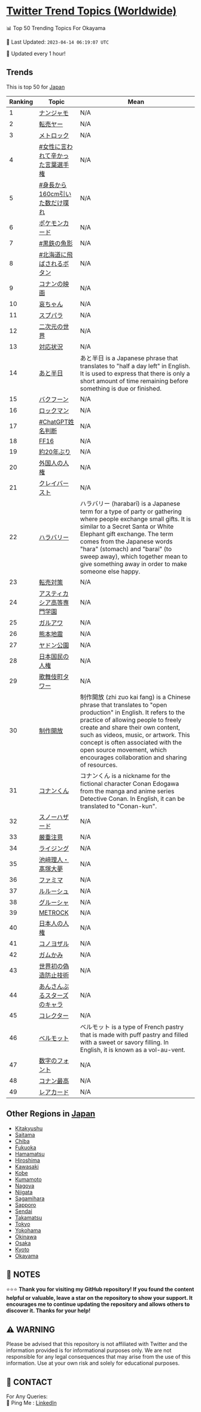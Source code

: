 [Twitter Trend Topics (Worldwide)](https://github.com/ErcinDedeoglu/Twitter-Trend-Topics)
==========


📊 Top 50 Trending Topics For Okayama

📆 Last Updated: `2023-04-14 06:19:07 UTC`

🔧 Updated every 1 hour!


## Trends

This is top 50 for [Japan](</Japan>)

| Ranking | Topic | Mean |
| ------- | ------------ | ------------ |
| 1 | [ナンジャモ](http://twitter.com/search?q=%e3%83%8a%e3%83%b3%e3%82%b8%e3%83%a3%e3%83%a2) | N/A |
| 2 | [転売ヤー](http://twitter.com/search?q=%e8%bb%a2%e5%a3%b2%e3%83%a4%e3%83%bc) | N/A |
| 3 | [メトロック](http://twitter.com/search?q=%e3%83%a1%e3%83%88%e3%83%ad%e3%83%83%e3%82%af) | N/A |
| 4 | [#女性に言われて辛かった言葉選手権](http://twitter.com/search?q=%23%e5%a5%b3%e6%80%a7%e3%81%ab%e8%a8%80%e3%82%8f%e3%82%8c%e3%81%a6%e8%be%9b%e3%81%8b%e3%81%a3%e3%81%9f%e8%a8%80%e8%91%89%e9%81%b8%e6%89%8b%e6%a8%a9) | N/A |
| 5 | [#身長から160cm引いた数だけ喋れ](http://twitter.com/search?q=%23%e8%ba%ab%e9%95%b7%e3%81%8b%e3%82%89160cm%e5%bc%95%e3%81%84%e3%81%9f%e6%95%b0%e3%81%a0%e3%81%91%e5%96%8b%e3%82%8c) | N/A |
| 6 | [ポケモンカード](http://twitter.com/search?q=%e3%83%9d%e3%82%b1%e3%83%a2%e3%83%b3%e3%82%ab%e3%83%bc%e3%83%89) | N/A |
| 7 | [#黒鉄の魚影](http://twitter.com/search?q=%23%e9%bb%92%e9%89%84%e3%81%ae%e9%ad%9a%e5%bd%b1) | N/A |
| 8 | [#北海道に飛ばされるボタン](http://twitter.com/search?q=%23%e5%8c%97%e6%b5%b7%e9%81%93%e3%81%ab%e9%a3%9b%e3%81%b0%e3%81%95%e3%82%8c%e3%82%8b%e3%83%9c%e3%82%bf%e3%83%b3) | N/A |
| 9 | [コナンの映画](http://twitter.com/search?q=%e3%82%b3%e3%83%8a%e3%83%b3%e3%81%ae%e6%98%a0%e7%94%bb) | N/A |
| 10 | [哀ちゃん](http://twitter.com/search?q=%e5%93%80%e3%81%a1%e3%82%83%e3%82%93) | N/A |
| 11 | [スプパラ](http://twitter.com/search?q=%e3%82%b9%e3%83%97%e3%83%91%e3%83%a9) | N/A |
| 12 | [二次元の世界](http://twitter.com/search?q=%e4%ba%8c%e6%ac%a1%e5%85%83%e3%81%ae%e4%b8%96%e7%95%8c) | N/A |
| 13 | [対応状況](http://twitter.com/search?q=%e5%af%be%e5%bf%9c%e7%8a%b6%e6%b3%81) | N/A |
| 14 | [あと半日](http://twitter.com/search?q=%e3%81%82%e3%81%a8%e5%8d%8a%e6%97%a5) | あと半日 is a Japanese phrase that translates to "half a day left" in English. It is used to express that there is only a short amount of time remaining before something is due or finished. |
| 15 | [バクフーン](http://twitter.com/search?q=%e3%83%90%e3%82%af%e3%83%95%e3%83%bc%e3%83%b3) | N/A |
| 16 | [ロックマン](http://twitter.com/search?q=%e3%83%ad%e3%83%83%e3%82%af%e3%83%9e%e3%83%b3) | N/A |
| 17 | [#ChatGPT姓名判断](http://twitter.com/search?q=%23ChatGPT%e5%a7%93%e5%90%8d%e5%88%a4%e6%96%ad) | N/A |
| 18 | [FF16](http://twitter.com/search?q=FF16) | N/A |
| 19 | [約20年ぶり](http://twitter.com/search?q=%e7%b4%8420%e5%b9%b4%e3%81%b6%e3%82%8a) | N/A |
| 20 | [外国人の人権](http://twitter.com/search?q=%e5%a4%96%e5%9b%bd%e4%ba%ba%e3%81%ae%e4%ba%ba%e6%a8%a9) | N/A |
| 21 | [クレイバースト](http://twitter.com/search?q=%e3%82%af%e3%83%ac%e3%82%a4%e3%83%90%e3%83%bc%e3%82%b9%e3%83%88) | N/A |
| 22 | [ハラバリー](http://twitter.com/search?q=%e3%83%8f%e3%83%a9%e3%83%90%e3%83%aa%e3%83%bc) | ハラバリー (harabarī) is a Japanese term for a type of party or gathering where people exchange small gifts. It is similar to a Secret Santa or White Elephant gift exchange. The term comes from the Japanese words "hara" (stomach) and "barai" (to sweep away), which together mean to give something away in order to make someone else happy. |
| 23 | [転売対策](http://twitter.com/search?q=%e8%bb%a2%e5%a3%b2%e5%af%be%e7%ad%96) | N/A |
| 24 | [アスティカシア高等専門学園](http://twitter.com/search?q=%e3%82%a2%e3%82%b9%e3%83%86%e3%82%a3%e3%82%ab%e3%82%b7%e3%82%a2%e9%ab%98%e7%ad%89%e5%b0%82%e9%96%80%e5%ad%a6%e5%9c%92) | N/A |
| 25 | [ガルアワ](http://twitter.com/search?q=%e3%82%ac%e3%83%ab%e3%82%a2%e3%83%af) | N/A |
| 26 | [熊本地震](http://twitter.com/search?q=%e7%86%8a%e6%9c%ac%e5%9c%b0%e9%9c%87) | N/A |
| 27 | [ヤドン公園](http://twitter.com/search?q=%e3%83%a4%e3%83%89%e3%83%b3%e5%85%ac%e5%9c%92) | N/A |
| 28 | [日本国民の人権](http://twitter.com/search?q=%e6%97%a5%e6%9c%ac%e5%9b%bd%e6%b0%91%e3%81%ae%e4%ba%ba%e6%a8%a9) | N/A |
| 29 | [歌舞伎町タワー](http://twitter.com/search?q=%e6%ad%8c%e8%88%9e%e4%bc%8e%e7%94%ba%e3%82%bf%e3%83%af%e3%83%bc) | N/A |
| 30 | [制作開放](http://twitter.com/search?q=%e5%88%b6%e4%bd%9c%e9%96%8b%e6%94%be) | 制作開放 (zhi zuo kai fang) is a Chinese phrase that translates to "open production" in English. It refers to the practice of allowing people to freely create and share their own content, such as videos, music, or artwork. This concept is often associated with the open source movement, which encourages collaboration and sharing of resources. |
| 31 | [コナンくん](http://twitter.com/search?q=%e3%82%b3%e3%83%8a%e3%83%b3%e3%81%8f%e3%82%93) | コナンくん is a nickname for the fictional character Conan Edogawa from the manga and anime series Detective Conan. In English, it can be translated to "Conan-kun". |
| 32 | [スノーハザード](http://twitter.com/search?q=%e3%82%b9%e3%83%8e%e3%83%bc%e3%83%8f%e3%82%b6%e3%83%bc%e3%83%89) | N/A |
| 33 | [厳重注意](http://twitter.com/search?q=%e5%8e%b3%e9%87%8d%e6%b3%a8%e6%84%8f) | N/A |
| 34 | [ライジング](http://twitter.com/search?q=%e3%83%a9%e3%82%a4%e3%82%b8%e3%83%b3%e3%82%b0) | N/A |
| 35 | [池﨑理人・髙塚大夢](http://twitter.com/search?q=%e6%b1%a0%ef%a8%91%e7%90%86%e4%ba%ba%e3%83%bb%e9%ab%99%e5%a1%9a%e5%a4%a7%e5%a4%a2) | N/A |
| 36 | [ファミマ](http://twitter.com/search?q=%e3%83%95%e3%82%a1%e3%83%9f%e3%83%9e) | N/A |
| 37 | [ルルーシュ](http://twitter.com/search?q=%e3%83%ab%e3%83%ab%e3%83%bc%e3%82%b7%e3%83%a5) | N/A |
| 38 | [グルーシャ](http://twitter.com/search?q=%e3%82%b0%e3%83%ab%e3%83%bc%e3%82%b7%e3%83%a3) | N/A |
| 39 | [METROCK](http://twitter.com/search?q=METROCK) | N/A |
| 40 | [日本人の人権](http://twitter.com/search?q=%e6%97%a5%e6%9c%ac%e4%ba%ba%e3%81%ae%e4%ba%ba%e6%a8%a9) | N/A |
| 41 | [コノヨザル](http://twitter.com/search?q=%e3%82%b3%e3%83%8e%e3%83%a8%e3%82%b6%e3%83%ab) | N/A |
| 42 | [ガムかみ](http://twitter.com/search?q=%e3%82%ac%e3%83%a0%e3%81%8b%e3%81%bf) | N/A |
| 43 | [世界初の偽造防止技術](http://twitter.com/search?q=%e4%b8%96%e7%95%8c%e5%88%9d%e3%81%ae%e5%81%bd%e9%80%a0%e9%98%b2%e6%ad%a2%e6%8a%80%e8%a1%93) | N/A |
| 44 | [あんさんぶるスターズのキャラ](http://twitter.com/search?q=%e3%81%82%e3%82%93%e3%81%95%e3%82%93%e3%81%b6%e3%82%8b%e3%82%b9%e3%82%bf%e3%83%bc%e3%82%ba%e3%81%ae%e3%82%ad%e3%83%a3%e3%83%a9) | N/A |
| 45 | [コレクター](http://twitter.com/search?q=%e3%82%b3%e3%83%ac%e3%82%af%e3%82%bf%e3%83%bc) | N/A |
| 46 | [ベルモット](http://twitter.com/search?q=%e3%83%99%e3%83%ab%e3%83%a2%e3%83%83%e3%83%88) | ベルモット is a type of French pastry that is made with puff pastry and filled with a sweet or savory filling. In English, it is known as a vol-au-vent. |
| 47 | [数字のフォント](http://twitter.com/search?q=%e6%95%b0%e5%ad%97%e3%81%ae%e3%83%95%e3%82%a9%e3%83%b3%e3%83%88) | N/A |
| 48 | [コナン最高](http://twitter.com/search?q=%e3%82%b3%e3%83%8a%e3%83%b3%e6%9c%80%e9%ab%98) | N/A |
| 49 | [レアカード](http://twitter.com/search?q=%e3%83%ac%e3%82%a2%e3%82%ab%e3%83%bc%e3%83%89) | N/A |



## Other Regions in [Japan](</Japan>)

* [Kitakyushu](</Japan/Kitakyushu.md>)
* [Saitama](</Japan/Saitama.md>)
* [Chiba](</Japan/Chiba.md>)
* [Fukuoka](</Japan/Fukuoka.md>)
* [Hamamatsu](</Japan/Hamamatsu.md>)
* [Hiroshima](</Japan/Hiroshima.md>)
* [Kawasaki](</Japan/Kawasaki.md>)
* [Kobe](</Japan/Kobe.md>)
* [Kumamoto](</Japan/Kumamoto.md>)
* [Nagoya](</Japan/Nagoya.md>)
* [Niigata](</Japan/Niigata.md>)
* [Sagamihara](</Japan/Sagamihara.md>)
* [Sapporo](</Japan/Sapporo.md>)
* [Sendai](</Japan/Sendai.md>)
* [Takamatsu](</Japan/Takamatsu.md>)
* [Tokyo](</Japan/Tokyo.md>)
* [Yokohama](</Japan/Yokohama.md>)
* [Okinawa](</Japan/Okinawa.md>)
* [Osaka](</Japan/Osaka.md>)
* [Kyoto](</Japan/Kyoto.md>)
* [Okayama](</Japan/Okayama.md>)



## 📝 NOTES

⭐⭐⭐ **Thank you for visiting my GitHub repository! If you found the content helpful or valuable, leave a star on the repository to show your support. It encourages me to continue updating the repository and allows others to discover it. Thanks for your help!**


## ⚠️ WARNING

Please be advised that this repository is not affiliated with Twitter and the information provided is for informational purposes only. We are not responsible for any legal consequences that may arise from the use of this information. Use at your own risk and solely for educational purposes.


## 📨 CONTACT

 For Any Queries:  
            🏓 Ping Me : [LinkedIn](https://www.linkedin.com/in/ercindedeoglu/)

